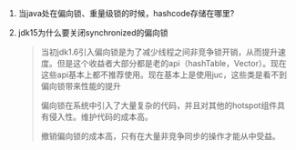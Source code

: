 1. 当java处在偏向锁、重量级锁的时候，hashcode存储在哪里?

   > 

2. jdk15为什么要关闭synchronized的偏向锁

   > 当初jdk1.6引入偏向锁是为了减少线程之间非竞争锁开销，从而提升速度。但是这个收益者大部分都是老的api（hashTable，Vector）。现在这些api基本上都不推荐使用。现在基本上是使用juc，这些类是看不到偏向锁带来性能的提升
   >
   > 偏向锁在系统中引入了大量复杂的代码，并且对其他的hotspot组件具有侵入性。维护代码的成本高。
   >
   > 撤销偏向锁的成本高，只有在大量非竞争同步的操作才能从中受益。

